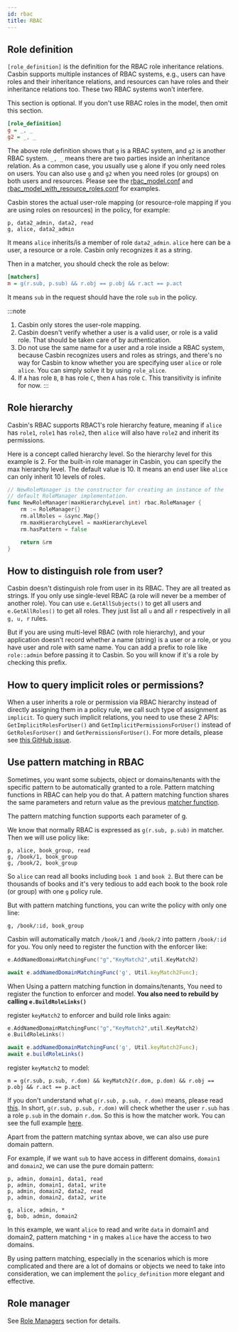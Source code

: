 ```yaml
---
id: rbac
title: RBAC
---
```


## Role definition

``[role_definition]`` is the definition for the RBAC role inheritance relations. Casbin supports multiple instances of RBAC systems, e.g., users can have roles and their inheritance relations, and resources can have roles and their inheritance relations too. These two RBAC systems won't interfere.

This section is optional. If you don't use RBAC roles in the model, then omit this section.

```ini
[role_definition]
g = _, _
g2 = _, _
```

The above role definition shows that ``g`` is a RBAC system, and ``g2`` is another RBAC system. ``_, _`` means there are two parties inside an inheritance relation. As a common case, you usually use ``g`` alone if you only need roles on users.  You can also use ``g`` and ``g2`` when you need roles (or groups) on both users and resources. Please see the [rbac_model.conf](https://github.com/casbin/casbin/blob/master/examples/rbac_model.conf) and [rbac_model_with_resource_roles.conf](https://github.com/casbin/casbin/blob/master/examples/rbac_with_resource_roles_model.conf) for examples.

Casbin stores the actual user-role mapping (or resource-role mapping if you are using roles on resources) in the policy, for example:

```
p, data2_admin, data2, read
g, alice, data2_admin
```

It means ``alice`` inherits/is a member of role ``data2_admin``. ``alice`` here can be a user, a resource or a role. Casbin only recognizes it as a string.

Then in a matcher, you should check the role as below:

```ini
[matchers]
m = g(r.sub, p.sub) && r.obj == p.obj && r.act == p.act
```

It means ``sub`` in the request should have the role ``sub`` in the policy.

:::note
1. Casbin only stores the user-role mapping.
2. Casbin doesn't verify whether a user is a valid user, or role is a valid role. That should be taken care of by authentication.
3. Do not use the same name for a user and a role inside a RBAC system, because Casbin recognizes users and roles as strings, and there's no way for Casbin to know whether you are specifying user ``alice`` or role ``alice``. You can simply solve it by using ``role_alice``.
4. If ``A`` has role ``B``, ``B`` has role ``C``, then ``A`` has role ``C``. This transitivity is infinite for now.
:::

## Role hierarchy

Casbin's RBAC supports RBAC1's role hierarchy feature, meaning if ``alice`` has ``role1``, ``role1`` has ``role2``, then ``alice`` will also have ``role2`` and inherit its permissions.

Here is a concept called hierarchy level. So the hierarchy level for this example is 2. For the built-in role manager in Casbin, you can specify the max hierarchy level. The default value is 10. It means an end user like ``alice`` can only inherit 10 levels of roles.

```go
// NewRoleManager is the constructor for creating an instance of the
// default RoleManager implementation.
func NewRoleManager(maxHierarchyLevel int) rbac.RoleManager {
	rm := RoleManager{}
	rm.allRoles = &sync.Map{}
	rm.maxHierarchyLevel = maxHierarchyLevel
	rm.hasPattern = false

	return &rm
}
```

## How to distinguish role from user?

Casbin doesn't distinguish role from user in its RBAC. They are all treated as strings. If you only use single-level RBAC (a role will never be a member of another role). You can use ``e.GetAllSubjects()`` to get all users and ``e.GetAllRoles()`` to get all roles. They just list all ``u`` and all ``r`` respectively in all ``g, u, r`` rules.

But if you are using multi-level RBAC (with role hierarchy), and your application doesn't record whether a name (string) is a user or a role, or you have user and role with same name. You can add a prefix to role like ``role::admin`` before passing it to Casbin. So you will know if it's a role by checking this prefix.

## How to query implicit roles or permissions?

When a user inherits a role or permission via RBAC hierarchy instead of directly assigning them in a policy rule, we call such type of assignment as ``implicit``. To query such implicit relations, you need to use these 2 APIs: ``GetImplicitRolesForUser()`` and ``GetImplicitPermissionsForUser()`` instead of ``GetRolesForUser()`` and ``GetPermissionsForUser()``. For more details, please see [this GitHub issue](https://github.com/casbin/casbin/issues/137).

## Use pattern matching in RBAC

Sometimes, you want some subjects, object or domains/tenants with the specific pattern to be automatically granted to a role. Pattern matching functions in RBAC can help you do that. A pattern matching function shares the same parameters and return value as the previous [matcher function](https://casbin.org/docs/en/syntax-for-models#functions-in-matchers).

The pattern matching function supports each parameter of g.

We know that normally RBAC is expressed as ``g(r.sub, p.sub)`` in matcher. Then we will use policy like:

```
p, alice, book_group, read
g, /book/1, book_group
g, /book/2, book_group
```

So ``alice`` can read all books including ``book 1`` and ``book 2``. But there can be thousands of books and it's very tedious to add each book to the book role (or group) with one ``g`` policy rule.

But with pattern matching functions, you can write the policy with only one line:

```
g, /book/:id, book_group
```

Casbin will automatically match ``/book/1`` and ``/book/2`` into pattern ``/book/:id`` for you. You only need to register the function with the enforcer like:

<!--DOCUSAURUS_CODE_TABS-->

<!--Go-->
```go
e.AddNamedDomainMatchingFunc("g","KeyMatch2",util.KeyMatch2)
```

<!--Node.js-->
```typescript
await e.addNamedDomainMatchingFunc('g', Util.keyMatch2Func);
```

<!--END_DOCUSAURUS_CODE_TABS-->

When Using a pattern matching function in domains/tenants, You need to register the function to enforcer and model. **You also need to rebuild by calling ``e.BuildRoleLinks()``**

register `keyMatch2` to enforcer and build role links again: 

<!--DOCUSAURUS_CODE_TABS-->

<!--Go-->
```go
e.AddNamedDomainMatchingFunc("g","KeyMatch2",util.KeyMatch2)
e.BuildRoleLinks()
```

<!--Node.js-->
```typescript
await e.addNamedDomainMatchingFunc('g', Util.keyMatch2Func);
await e.buildRoleLinks()
```

<!--END_DOCUSAURUS_CODE_TABS-->

register `keyMatch2` to model:

```
m = g(r.sub, p.sub, r.dom) && keyMatch2(r.dom, p.dom) && r.obj == p.obj && r.act == p.act
```

If you don't understand what `g(r.sub, p.sub, r.dom)` means, please read [this](https://casbin.org/docs/en/rbac-with-domains). In short, `g(r.sub, p.sub, r.dom)` will check whether the user `r.sub` has a role `p.sub` in the domain `r.dom`. So this is how the matcher work. You can see the full example [here](https://github.com/casbin/casbin/blob/dbdb6cbe2e7a80863e4951f9ff36da07fef01b75/model_test.go#L278-L307).

Apart from the pattern matching syntax above, we can also use pure domain pattern.

For example,  if we want ```sub``` to have access in different domains, ```domain1``` and ```domain2```, we can use the pure domain pattern:

```
p, admin, domain1, data1, read
p, admin, domain1, data1, write
p, admin, domain2, data2, read
p, admin, domain2, data2, write

g, alice, admin, *
g, bob, admin, domain2
```

In this example, we want ```alice``` to read and write ```data``` in domain1 and domain2, pattern matching ```*``` in ```g``` makes ```alice``` have the access to two domains.

By using pattern matching, especially in the scenarios which is more complicated and there are a lot of domains or objects we need to take into consideration, we can implement the ```policy_definition``` more elegant and effective.

## Role manager

See [Role Managers](/docs/en/role-managers) section for details.


